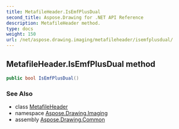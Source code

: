 ```yaml
---
title: MetafileHeader.IsEmfPlusDual
second_title: Aspose.Drawing for .NET API Reference
description: MetafileHeader method. 
type: docs
weight: 150
url: /net/aspose.drawing.imaging/metafileheader/isemfplusdual/
---
```

## MetafileHeader.IsEmfPlusDual method

```csharp
public bool IsEmfPlusDual()
```

### See Also

* class [MetafileHeader](../)
* namespace [Aspose.Drawing.Imaging](../../metafileheader/)
* assembly [Aspose.Drawing.Common](../../../)


